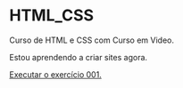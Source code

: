 # HTML_CSS
Curso de HTML e CSS com Curso em Video.

Estou aprendendo a criar sites agora.

<a href="https://maykon10.github.io/HTML_CSS/execicios/ex001/index.html">Executar o exercício 001.</a>